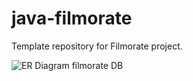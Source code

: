 # java-filmorate
Template repository for Filmorate project.

![ER Diagram filmorate DB](https://downloader.disk.yandex.ru/preview/db18e51dad9f821ff57de75260143af102eb571f83768d168399eca50146fad3/651635fe/9ElnoxqeIBUuEGA0FMzwPW8w8YCbJd8P2lsi0KJSq1WUtkspMG8g7sTmNRsfaJ6rzEQIsqxXXUIMjE9JhInJDA%3D%3D?uid=0&filename=filmorate_erd.png&disposition=inline&hash=&limit=0&content_type=image%2Fpng&owner_uid=0&tknv=v2&size=2048x2048)

